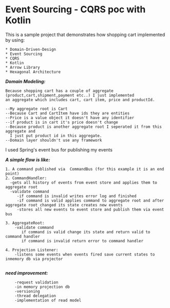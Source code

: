 
# Event Sourcing - CQRS poc with Kotlin

This is a sample project that demonstrates how shopping cart implemented by using:  


```
* Domain-Driven-Design 
* Event Sourcing
* CQRS
* Kotlin
* Arrow Library
* Hexagonal Architecture

```

__*Domain Modeling:*__

```
Because shopping cart has a couple of aggregate (product,cart,shipment,payment etc..) I just implemented
an aggregate which includes cart, cart item, price and productId. 

--My aggregate root is Cart
--Because Cart and CartItem have ids they are entities
--Price is a value object it doesn't have any identifier
--if product is in cart it's price doesn't change
--Because product is another aggregate root I seperated it from this aggregate and 
  I just put product id in this aggregate.
--Domain layer shouldn't use any framework 

```

I used Spring's event bus for publishing my events


__*A simple flow is like:*__

```
1. A command published via  CommandBus (for this example it is an end point)
2. CommandHandler:
  -gets all history of events from event store and applies them to aggregate root
  -validate command
     -if command is invalid writes error log and finished
     -if command is valid applies command to aggregate root and after aggregate root changed its state creates new events
     -stores all new events to event store and publish them via event bus
     
3. AggregateRoot:
    -validate command  
       if command is valid change its state and return valid to command handler
       if command is invalid return error to command handler

4. Projection Listener:
    -listens some events when events fired save current states to inmemory db via projector
    
  ```
    
__*need improvement:*__

```
    -request validation
    -in memory projection db
    -versioning
    -thread delegation
    -implementation of read model 
```

